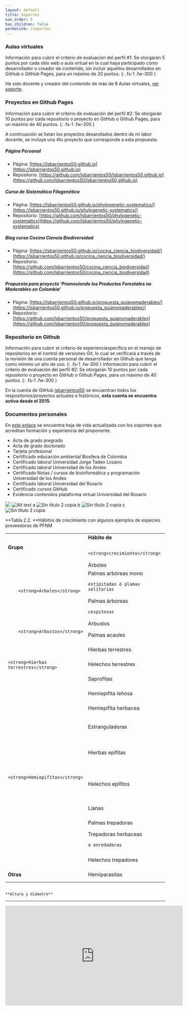 ```yaml
---
layout: default
title: Soportes
nav_order: 5
has_children: false
permalink: /soportes
---
```


### Aulas virtuales

Información para cubrir el criterio de evaluación del perfil #1: Se otorgarán 5 puntos por cada sitio web o aula virtual en la cual haya participado como desarrollador
o creador de contenido, sin incluir aquellos desarrollados en GitHub o GitHub Pages, para un máximo
de 20 puntos.
{: .fs-1 .fw-300 }

He sido docente y creador del contenido de más de 8 Aulas virtuales, [ver soporte](https://drive.google.com/file/d/1UXP1DkFBQLBI8D4J3vA-dQQRAqoazH_7/view?usp=sharing).


### Proyectos en Github Pages

Información para cubrir el criterio de evaluación del perfil #2: Se otorgarán 10 puntos por cada repositorio o proyecto en GitHub o Github Pages, para un máximo
de 40 puntos.
{: .fs-1 .fw-300 }

A continuación se listan los proyectos desarollados dentro de mi labor docente, se incluye una 4to proyecto que corresponde a esta propuesta:

##### Página Personal
- Página: [https://lsbarrientos50.github.io](https://lsbarrientos50.github.io)
- Repositorio: [https://github.com/lsbarrientos50/lsbarrientos50.github.io](https://github.com/lsbarrientos50/lsbarrientos50.github.io)


##### Curso de Sistemática Filogenética
- Página: [https://lsbarrientos50.github.io/phylogenetic-systematics/](https://lsbarrientos50.github.io/phylogenetic-systematics/)
- Repositorio: [https://github.com/lsbarrientos50/phylogenetic-systematics](https://github.com/lsbarrientos50/phylogenetic-systematics)


##### Blog curso Cocina Ciencia Biodiversidad
- Página: [https://lsbarrientos50.github.io/cocina_ciencia_biodiversidad/](https://lsbarrientos50.github.io/cocina_ciencia_biodiversidad/)
- Repositorio: [https://github.com/lsbarrientos50/cocina_ciencia_biodiversidad](https://github.com/lsbarrientos50/cocina_ciencia_biodiversidad)


##### Propuesta para proyecto 'Promoviendo los Productos Forestales no Maderables en Colombia'
- Página: [https://lsbarrientos50.github.io/propuesta_guianomaderables/](https://lsbarrientos50.github.io/propuesta_guianomaderables/)
- Repositorio: [https://github.com/lsbarrientos50/propuesta_guianomaderables](https://github.com/lsbarrientos50/propuesta_guianomaderables)


### Repositorio en Github
Información para cubrir el criterio de experienciespecífica en el manejo de repositorios en el control de versiones Git, lo cual se verificará
a través de la revisión de una cuenta personal de desarrollador en Github que tenga como mínimo un
año de uso.
{: .fs-1 .fw-300 }
Información para cubrir el criterio de evaluación del perfil #2: Se otorgarán 10 puntos por cada repositorio o proyecto en GitHub o Github Pages, para un máximo
de 40 puntos.
{: .fs-1 .fw-300 }

En la cuenta de GitHub [lsbarrientos50](https://github.com/lsbarrientos50) se encuentran todos los respositorios/proyectos actuales e históricos, **esta cuenta se encuentra activa desde el 2015**.

### Documentos personales

En [este enlace](https://drive.google.com/drive/folders/1hxoOWI3w-BVA2wC-usuGNquUmp0c1um8?usp=sharing) se encuentra hoja de vida actualizada con los soportes que acreditan formación y experiencia del proponente.

- Acta de grado pregrado
- Acta de grado doctorado
- Tarjeta profesional 
- Certificado educación ambiental Biosfera de Colombia
- Certificado laboral Universidad Jorge Tadeo Lozano
- Certificado laboral Universidad de los Andes
- Certificado Notas / cursos de  bioinformática y programación Universidad de los Andes
- Certificado laboral Universidad del Rosario
- Certificado cursos GitHub
- Evidencia contenidos plataforma virtual Universidad del Rosario



![](/images/soporteAulasVirtuales.png)
<img title="a title" alt="Alt text" src="/images/soporteAulasVirtuales.png">
a
![Sin título 2 copia](https://user-images.githubusercontent.com/10567184/144729075-aa6cd188-e77d-4339-b978-79002b48ad7b.jpg)
b
![Sin título 2 copia](https://raw.githubusercontent.com/lsbarrientos50/propuesta_guianomaderables/main/images/soporteAulasVirtuales.png)
c 
![Sin título 2 copia](/images/soporteAulasVirtuales.png)


 **Tabla 2.2. **Hábitos de crecimiento con algunos ejemplos de especies proveedoras de PFNM


<table>
  <tr>
   <td>
        <strong>Grupo</strong>
   </td>
   <td>
        <strong>Hábito de</strong>
<p>

        <strong>crecimiento</strong>
   </td>
   <td>
        <strong>Ejemplo</strong>
   </td>
   <td>
    <img title="a title" alt="Alt text" src="/images/soporteAulasVirtuales.png">
   </td>
  </tr>
  <tr>
   <td rowspan="3" >
     
<p>

     
<p>

        <strong>Árboles</strong>
   </td>
   <td>
    Árboles
   </td>
   <td>
    <em>Ficus insipida</em>
   </td>
   <td>
    Higuerón
   </td>
  </tr>
  <tr>
   <td>
    Palmas arbóreas mono
<p>

    estipitadas ó plamas solitarias
   </td>
   <td>
    <em>Iriartea deltoidea</em>
   </td>
   <td>
    Palma bombona
   </td>
  </tr>
  <tr>
   <td>
    Palmas      	árboreas
<p>

    cespitosas
   </td>
   <td>
    <em>Euterpe oleracea</em>
   </td>
   <td>
    Naidí
   </td>
  </tr>
  <tr>
   <td rowspan="2" >
     
<p>

        <strong>Arbustos</strong>
   </td>
   <td>
    Arbustos
   </td>
   <td>
    <em>Myrciaria dubia</em>
   </td>
   <td>
    Camu-camu
   </td>
  </tr>
  <tr>
   <td>
    Palmas acaules
   </td>
   <td>
    <em>Attalea amygdalina</em>
   </td>
   <td>
    Táparo
   </td>
  </tr>
  <tr>
   <td rowspan="3" >
     
<p>

     
<p>

    <strong>Hierbas terrestres</strong>
   </td>
   <td>
    Hierbas terrestres
   </td>
   <td>
    <em>Phytolacca bogotensis</em>
   </td>
   <td>
    Guaba
   </td>
  </tr>
  <tr>
   <td>
    Helechos terrestres
   </td>
   <td>
    <em>Pteridium arachnoideum</em>
   </td>
   <td>
    Helecho marranero
   </td>
  </tr>
  <tr>
   <td>
    Saprofitas
   </td>
   <td>
    <em>Voyria flavescens</em>
   </td>
   <td>
    Chundul del diablo
   </td>
  </tr>
  <tr>
   <td rowspan="9" >
     
<p>

     
<p>

     
<p>

     
<p>

     
<p>

     
<p>

     
<p>

    <strong>Hemiepifitas</strong>
   </td>
   <td>
    Hemiepifita leñosa
   </td>
   <td>
    <em>Clusia hammeliana</em>
   </td>
   <td>
    Matapalo
   </td>
  </tr>
  <tr>
   <td>
    Hemiepifita herbacea
   </td>
   <td>
    <em>Philodendron longirrhizum</em>
   </td>
   <td>
    Tripa e perro
   </td>
  </tr>
  <tr>
   <td>
    Estranguladoras
   </td>
   <td>
    <em>Ficus enormis</em>
   </td>
   <td>
    Matapalo
<p>

    estrangulador
   </td>
  </tr>
  <tr>
   <td>
    Hierbas epífitas
   </td>
   <td>
    <em>Anthurium </em>spp.   <em>Tillandsia</em>
<p>

    spp.
   </td>
   <td>
    Quiches
   </td>
  </tr>
  <tr>
   <td>
    Helechos epífitos
   </td>
   <td>
    <em>Elaphoglossum        	</em>spp.;
<p>

    <em>Polypodium </em>spp.
   </td>
   <td>
    Helechos
   </td>
  </tr>
  <tr>
   <td>
    Lianas
   </td>
   <td>
    <em>Bauhinia guianensis</em>
   </td>
   <td>
    Escalera de mico
   </td>
  </tr>
  <tr>
   <td>
    Palmas trepadoras
   </td>
   <td>
    <em>Desmoncus orthacanthos</em>
   </td>
   <td>
    Matamba
   </td>
  </tr>
  <tr>
   <td>
    Trepadoras herbaceas
<p>

    o enredaderas
   </td>
   <td>
    <em>Cayaponia racemosa</em>
   </td>
   <td>
    Zapallo de monte
   </td>
  </tr>
  <tr>
   <td>
    Helechos trepadores
   </td>
   <td>
    <em>Hymenophyllum </em>spp.
   </td>
   <td>
    Helecho
   </td>
  </tr>
  <tr>
   <td>
    <strong>Otras</strong>
   </td>
   <td>
    Hemiparasitas
   </td>
   <td>
    <em>Phoradendron </em>spp.
   </td>
   <td>
    Matapalos, Pajaritos
   </td>
  </tr>
</table>


 

 


## 
    **Altura y diámetro**

** **

<iframe width="560" height="315" src="https://www.youtube.com/embed/buSW5j6ztaA" title="YouTube video player" frameborder="0" allow="accelerometer; autoplay; clipboard-write; encrypted-media; gyroscope; picture-in-picture" allowfullscreen></iframe>
